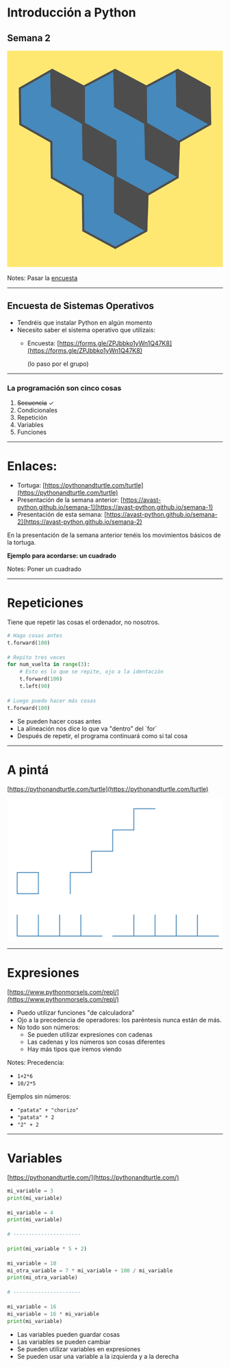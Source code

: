 

# Introducción a Python

## Semana 2
<!-- .element style="text-align:center" -->

![alt text](./img/logo2.png) <!-- .element style="margin-left: auto; margin-right: auto; display: block" -->

Notes:
Pasar la [encuesta](https://forms.gle/62m79xAeYoMCi8WV8)

---

## Encuesta de Sistemas Operativos

- Tendréis que instalar Python en algún momento
- Necesito saber el sistema operativo que utilizais:
  - Encuesta:
    [https://forms.gle/ZPJbbko1yWn1Q47K8](https://forms.gle/ZPJbbko1yWn1Q47K8)

    (lo paso por el grupo)

---

### La programación son cinco cosas

1. ~~Secuencia~~ ✓
2. Condicionales
3. Repetición
4. Variables
5. Funciones


---

# Enlaces:


- Tortuga: [https://pythonandturtle.com/turtle](https://pythonandturtle.com/turtle)
- Presentación de la semana anterior:
  [https://avast-python.github.io/semana-1](https://avast-python.github.io/semana-1)
- Presentación de esta semana:
  [https://avast-python.github.io/semana-2](https://avast-python.github.io/semana-2)

En la presentación de la semana anterior tenéis los movimientos básicos de la tortuga.

**Ejemplo para acordarse: un cuadrado**

Notes:
Poner un cuadrado

---

# Repeticiones

Tiene que repetir las cosas el ordenador, no nosotros.

```python [0|1-2|5-8|5|6-8|10-11]
# Hago cosas antes
t.forward(100)

# Repito tres veces
for num_vuelta in range(3):
    # Esto es lo que se repite, ojo a la identación
    t.forward(100)
    t.left(90)

# Luego puedo hacer más cosas
t.forward(100)
```
<!-- .element: class="fragment" -->

<!-- .element style="font-size: 0.8em" -->

<ul class="fragment">
  <li>Se pueden hacer cosas antes</li>
  <li>La alineación nos dice lo que va "dentro" del `for`</li>
  <li>Después de repetir, el programa continuará como si tal cosa</li>
</ul>

---

# A pintá

[https://pythonandturtle.com/turtle](https://pythonandturtle.com/turtle)
<!-- .element class="centered" style="margin-top: -3rem;" -->


![Ejercicio 2](./img/ejercicio_2.png) <!-- .element class="noborder center" -->

---

# Expresiones

[https://www.pythonmorsels.com/repl/](https://www.pythonmorsels.com/repl/)

- Puedo utilizar funciones "de calculadora"
- Ojo a la precedencia de operadores: los paréntesis nunca están de más.
- No todo son números:
  - Se pueden utilizar expresiones con cadenas
  - Las cadenas y los números son cosas diferentes
  - Hay más tipos que iremos viendo

Notes:
Precedencia:
- `1+2*6`
- `10/2*5`

Ejemplos sin números:
- `"patata" + "chorizo"`
- `"patata" * 2`
- `"2" + 2`

---

# Variables

[https://pythonandturtle.com/](https://pythonandturtle.com/)

```python
mi_variable = 3
print(mi_variable)

mi_variable = 4
print(mi_variable)

# ----------------------

print(mi_variable * 5 + 2)

mi_variable = 10
mi_otra_variable = 7 * mi_variable + 100 / mi_variable
print(mi_otra_variable)

# ----------------------

mi_variable = 16
mi_variable = 16 * mi_variable
print(mi_variable)
```
<!-- .element style="font-size: 0.7em" -->

- Las variables pueden guardar cosas
- Las variables se pueden cambiar
- Se pueden utilizar variables en expresiones
- Se pueden usar una variable a la izquierda y a la derecha
